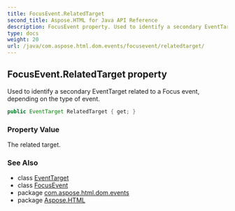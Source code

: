 ```yaml
---
title: FocusEvent.RelatedTarget
second_title: Aspose.HTML for Java API Reference
description: FocusEvent property. Used to identify a secondary EventTarget related to a Focus event depending on the type of event
type: docs
weight: 20
url: /java/com.aspose.html.dom.events/focusevent/relatedtarget/
---
```

## FocusEvent.RelatedTarget property

Used to identify a secondary EventTarget related to a Focus event, depending on the type of event.

```java
public EventTarget RelatedTarget { get; }
```

### Property Value

The related target.

### See Also

* class [EventTarget](../../../com.aspose.html.dom/eventtarget/)
* class [FocusEvent](../)
* package [com.aspose.html.dom.events](../../focusevent/)
* package [Aspose.HTML](../../../)
